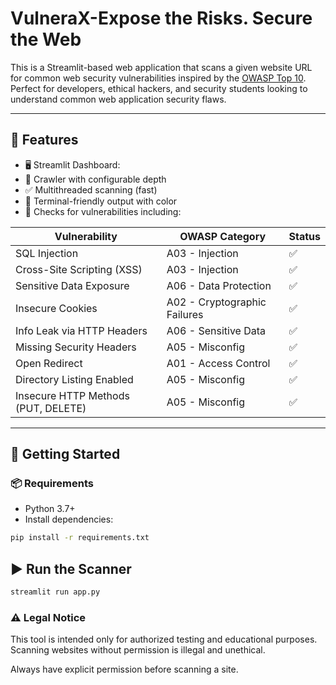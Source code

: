 # VulneraX-Expose the Risks. Secure the Web
This is a Streamlit-based web application that scans a given website URL for common web security vulnerabilities inspired by the [OWASP Top 10](https://owasp.org/www-project-top-ten/). Perfect for developers, ethical hackers, and security students looking to understand common web application security flaws.

---

## 🧰 Features
- 🖥️ Streamlit Dashboard:
- 🔎 Crawler with configurable depth
- ✅ Multithreaded scanning (fast)
- 📑 Terminal-friendly output with color
- 📌 Checks for vulnerabilities including:

| Vulnerability                          | OWASP Category         | Status |
|---------------------------------------|------------------------|--------|
| SQL Injection                         | A03 - Injection        | ✅     |
| Cross-Site Scripting (XSS)            | A03 - Injection        | ✅     |
| Sensitive Data Exposure               | A06 - Data Protection  | ✅     |
| Insecure Cookies                      | A02 - Cryptographic Failures | ✅ |
| Info Leak via HTTP Headers            | A06 - Sensitive Data   | ✅     |
| Missing Security Headers              | A05 - Misconfig        | ✅     |
| Open Redirect                         | A01 - Access Control   | ✅     |
| Directory Listing Enabled             | A05 - Misconfig        | ✅     |
| Insecure HTTP Methods (PUT, DELETE)   | A05 - Misconfig        | ✅     |

---

## 🚀 Getting Started

### 📦 Requirements

- Python 3.7+
- Install dependencies:

```bash
pip install -r requirements.txt
```
## ▶️ Run the Scanner
```bash
streamlit run app.py
```
### ⚠️ Legal Notice
This tool is intended only for authorized testing and educational purposes. Scanning websites without permission is illegal and unethical.

Always have explicit permission before scanning a site.

